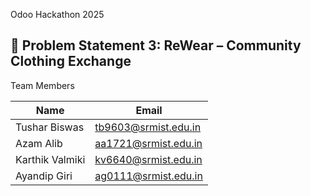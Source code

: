 Odoo Hackathon 2025 

## 🎯 Problem Statement 3: ReWear – Community Clothing Exchange


Team Members

| Name               | Email                        |
|--------------------|------------------------------|
| Tushar Biswas      | tb9603@srmist.edu.in         |
| Azam Alib          | aa1721@srmist.edu.in         |
| Karthik Valmiki    | kv6640@srmist.edu.in         |
| Ayandip Giri       | ag0111@srmist.edu.in         |

